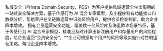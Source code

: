 私域安全（Private Domain Security，PDS）为客户提供私域运营全生命周期的一站式安全解决方案，基于传感行为 AI 混合专家模型，及小程序特有功能接口和数据分析，帮助客户在全链路运营中识别风险用户，提供会员检查判断，助力企业降本增效。
拥有会员运营安全功能，覆盖数十亿风险库及海量欺诈场景特征，基于传感行为 AI 混合专家模型，精准且及时计算出新注册用户和存量用户的风险程度，给企业返回“会员安全分”，**企业可根据每个用户的风险等级实施针对性的运营策略，帮助企业降本增效。
